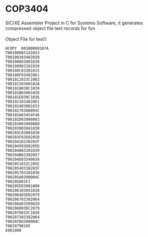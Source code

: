 # COP3404
SIC/XE Assembler Project in C for Systems Software, it generates compressed object file text records for fun<br><br>
Object File for test1:
```
HCOPY  00100000107A
T00100003141033
T00100303482039
T00100603001036
T00100903281030
T00100C03301015
T00100F03482061
T001012033C1003
T0010150300102A
T001018030C1039
T00101B0300102D
T00101E030C1036
T00102103482061
T00102403081033
T0010270300004C
T00102A03454F46
T00102D03000003
T00103003000000
T00203903041030
T00203C03001030
T00203F03E0205D
T0020420330203F
T00204503D8205D
T00204803281030
T00204B03302057
T00204E03549039
T002051032C205E
T0020540338203F
T00205703101036
T00205A0300004C
T00205D01F1
T00205E03001000
T00206103041030
T00206403E02079
T00206703302064
T00206A03509039
T00206D03DC2079
T002070032C1036
T00207303382064
T0020760300004C
T0020790105
E001000
```
